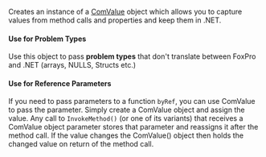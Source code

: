 ﻿Creates an instance of a [ComValue](vfps://Topic/_3481232SD) object which allows you to capture values from method calls and properties and keep them in .NET. #### Use for Problem TypesUse this object to pass **problem types** that don't translate between FoxPro and .NET (arrays, NULLS, Structs etc.) #### Use for Reference ParametersIf you need to pass parameters to a function `byRef`, you can use ComValue to pass the parameter. Simply create a ComValue object and assign the value. Any call to `InvokeMethod()` (or one of its variants) that receives a ComValue object parameter stores that parameter and reassigns it after the method call. If the value changes the ComValue() object then holds the changed value on return of the method call.